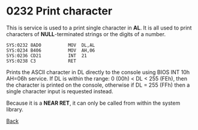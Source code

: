 # 0232 Print character

This is service is used to a print single character in **AL**. It is all used to print characters of **NULL**-terminated strings or the digits of a number.

```
SYS:0232 8AD0          MOV	DL,AL
SYS:0234 B406          MOV	AH,06
SYS:0236 CD21          INT	21
SYS:0238 C3            RET
```

Prints the ASCII character in DL directly to the console using BIOS INT 10h AH=06h service. If DL is within the range: 0 (00h) < DL < 255 (FEh), then the character is printed on the console, otherwise if DL = 255 (FFh) then a single character input is requested instead.

Because it is a **NEAR RET**, it can only be called from within the system library.

[Back](../README.md)